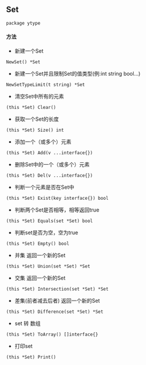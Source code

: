 ## Set
```
package ytype
```


#### 方法


- 新建一个Set
```
NewSet() *Set
```


- 新建一个Set并且限制Set的值类型(例:int string bool...)
```
NewSetTypeLimit(t string) *Set
```


- 清空Set中所有的元素
```
(this *Set) Clear()
```


- 获取一个Set的长度
```
(this *Set) Size() int
```


- 添加一个（或多个）元素
```
(this *Set) Add(v ...interface{})  
```


- 删除Set中的一个（或多个）元素
```
(this *Set) Del(v ...interface{}) 
```


- 判断一个元素是否在Set中
```
(this *Set) Exist(key interface{}) bool 
```


- 判断两个Set是否相等，相等返回true
```
(this *Set) Equals(set *Set) bool 
```


- 判断set是否为空，空为true
```
(this *Set) Empty() bool 
```


- 并集  返回一个新的Set
```
(this *Set) Union(set *Set) *Set 
```


- 交集  返回一个新的Set
```
(this *Set) Intersection(set *Set) *Set 
```


- 差集(前者减去后者)  返回一个新的Set
```
(this *Set) Difference(set *Set) *Set 
```


- set 转 数组
```
(this *Set) ToArray() []interface{}
```


- 打印set
```
(this *Set) Print()
```

